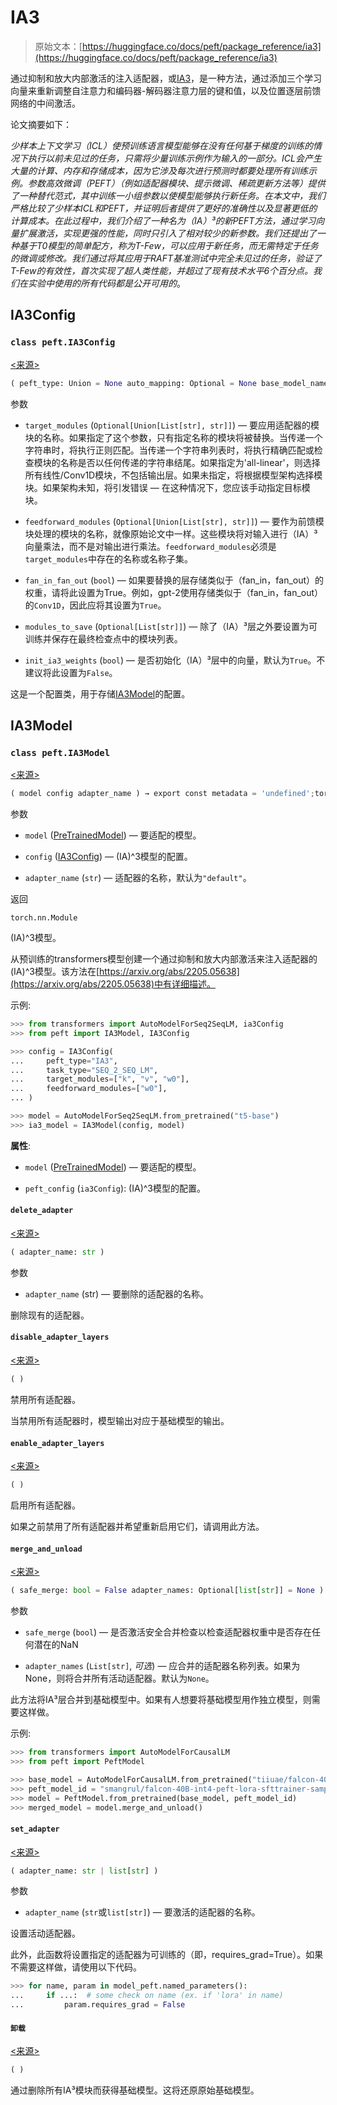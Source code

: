 # IA3

> 原始文本：[https://huggingface.co/docs/peft/package_reference/ia3](https://huggingface.co/docs/peft/package_reference/ia3)

通过抑制和放大内部激活的注入适配器，或[IA3](https://hf.co/papers/2205.05638)，是一种方法，通过添加三个学习向量来重新调整自注意力和编码器-解码器注意力层的键和值，以及位置逐层前馈网络的中间激活。

论文摘要如下：

*少样本上下文学习（ICL）使预训练语言模型能够在没有任何基于梯度的训练的情况下执行以前未见过的任务，只需将少量训练示例作为输入的一部分。ICL会产生大量的计算、内存和存储成本，因为它涉及每次进行预测时都要处理所有训练示例。参数高效微调（PEFT）（例如适配器模块、提示微调、稀疏更新方法等）提供了一种替代范式，其中训练一小组参数以使模型能够执行新任务。在本文中，我们严格比较了少样本ICL和PEFT，并证明后者提供了更好的准确性以及显著更低的计算成本。在此过程中，我们介绍了一种名为（IA）³的新PEFT方法，通过学习向量扩展激活，实现更强的性能，同时只引入了相对较少的新参数。我们还提出了一种基于T0模型的简单配方，称为T-Few，可以应用于新任务，而无需特定于任务的微调或修改。我们通过将其应用于RAFT基准测试中完全未见过的任务，验证了T-Few的有效性，首次实现了超人类性能，并超过了现有技术水平6个百分点。我们在实验中使用的所有代码都是公开可用的*。

## IA3Config

### `class peft.IA3Config`

[<来源>](https://github.com/huggingface/peft/blob/v0.8.2/src/peft/tuners/ia3/config.py#L22)

```py
( peft_type: Union = None auto_mapping: Optional = None base_model_name_or_path: Optional = None revision: Optional = None task_type: Union = None inference_mode: bool = False target_modules: Union = None feedforward_modules: Union = None fan_in_fan_out: bool = False modules_to_save: Optional = None init_ia3_weights: bool = True )
```

参数

+   `target_modules` (`Optional[Union[List[str], str]]`) — 要应用适配器的模块的名称。如果指定了这个参数，只有指定名称的模块将被替换。当传递一个字符串时，将执行正则匹配。当传递一个字符串列表时，将执行精确匹配或检查模块的名称是否以任何传递的字符串结尾。如果指定为'all-linear'，则选择所有线性/Conv1D模块，不包括输出层。如果未指定，将根据模型架构选择模块。如果架构未知，将引发错误 — 在这种情况下，您应该手动指定目标模块。

+   `feedforward_modules` (`Optional[Union[List[str], str]]`) — 要作为前馈模块处理的模块的名称，就像原始论文中一样。这些模块将对输入进行（IA）³向量乘法，而不是对输出进行乘法。`feedforward_modules`必须是`target_modules`中存在的名称或名称子集。

+   `fan_in_fan_out` (`bool`) — 如果要替换的层存储类似于（fan_in，fan_out）的权重，请将此设置为True。例如，gpt-2使用存储类似于（fan_in，fan_out）的`Conv1D`，因此应将其设置为`True`。

+   `modules_to_save` (`Optional[List[str]]`) — 除了（IA）³层之外要设置为可训练并保存在最终检查点中的模块列表。

+   `init_ia3_weights` (`bool`) — 是否初始化（IA）³层中的向量，默认为`True`。不建议将此设置为`False`。

这是一个配置类，用于存储[IA3Model](/docs/peft/v0.8.2/en/package_reference/ia3#peft.IA3Model)的配置。

## IA3Model

### `class peft.IA3Model`

[<来源>](https://github.com/huggingface/peft/blob/v0.8.2/src/peft/tuners/ia3/model.py#L38)

```py
( model config adapter_name ) → export const metadata = 'undefined';torch.nn.Module
```

参数

+   `model` ([PreTrainedModel](https://huggingface.co/docs/transformers/v4.37.2/en/main_classes/model#transformers.PreTrainedModel)) — 要适配的模型。

+   `config` ([IA3Config](/docs/peft/v0.8.2/en/package_reference/ia3#peft.IA3Config)) — (IA)^3模型的配置。

+   `adapter_name` (`str`) — 适配器的名称，默认为`"default"`。

返回

`torch.nn.Module`

(IA)^3模型。

从预训练的transformers模型创建一个通过抑制和放大内部激活来注入适配器的(IA)^3模型。该方法在[https://arxiv.org/abs/2205.05638](https://arxiv.org/abs/2205.05638)中有详细描述。

示例:

```py
>>> from transformers import AutoModelForSeq2SeqLM, ia3Config
>>> from peft import IA3Model, IA3Config

>>> config = IA3Config(
...     peft_type="IA3",
...     task_type="SEQ_2_SEQ_LM",
...     target_modules=["k", "v", "w0"],
...     feedforward_modules=["w0"],
... )

>>> model = AutoModelForSeq2SeqLM.from_pretrained("t5-base")
>>> ia3_model = IA3Model(config, model)
```

**属性**:

+   `model` ([PreTrainedModel](https://huggingface.co/docs/transformers/v4.37.2/en/main_classes/model#transformers.PreTrainedModel)) — 要适配的模型。

+   `peft_config` (`ia3Config`): (IA)^3模型的配置。

#### `delete_adapter`

[<来源>](https://github.com/huggingface/peft/blob/v0.8.2/src/peft/tuners/ia3/model.py#L368)

```py
( adapter_name: str )
```

参数

+   `adapter_name` (str) — 要删除的适配器的名称。

删除现有的适配器。

#### `disable_adapter_layers`

[<来源>](https://github.com/huggingface/peft/blob/v0.8.2/src/peft/tuners/ia3/model.py#L252)

```py
( )
```

禁用所有适配器。

当禁用所有适配器时，模型输出对应于基础模型的输出。

#### `enable_adapter_layers`

[<来源>](https://github.com/huggingface/peft/blob/v0.8.2/src/peft/tuners/ia3/model.py#L245)

```py
( )
```

启用所有适配器。

如果之前禁用了所有适配器并希望重新启用它们，请调用此方法。

#### `merge_and_unload`

[<来源>](https://github.com/huggingface/peft/blob/v0.8.2/src/peft/tuners/ia3/model.py#L334)

```py
( safe_merge: bool = False adapter_names: Optional[list[str]] = None )
```

参数

+   `safe_merge` (`bool`) — 是否激活安全合并检查以检查适配器权重中是否存在任何潜在的NaN

+   `adapter_names` (`List[str]`, *可选*) — 应合并的适配器名称列表。如果为None，则将合并所有活动适配器。默认为`None`。

此方法将IA³层合并到基础模型中。如果有人想要将基础模型用作独立模型，则需要这样做。

示例:

```py
>>> from transformers import AutoModelForCausalLM
>>> from peft import PeftModel

>>> base_model = AutoModelForCausalLM.from_pretrained("tiiuae/falcon-40b")
>>> peft_model_id = "smangrul/falcon-40B-int4-peft-lora-sfttrainer-sample"
>>> model = PeftModel.from_pretrained(base_model, peft_model_id)
>>> merged_model = model.merge_and_unload()
```

#### `set_adapter`

[<来源>](https://github.com/huggingface/peft/blob/v0.8.2/src/peft/tuners/ia3/model.py#L259)

```py
( adapter_name: str | list[str] )
```

参数

+   `adapter_name` (`str`或`list[str]`) — 要激活的适配器的名称。

设置活动适配器。

此外，此函数将设置指定的适配器为可训练的（即，requires_grad=True）。如果不需要这样做，请使用以下代码。

```py
>>> for name, param in model_peft.named_parameters():
...     if ...:  # some check on name (ex. if 'lora' in name)
...         param.requires_grad = False
```

#### `卸载`

[<来源>](https://github.com/huggingface/peft/blob/v0.8.2/src/peft/tuners/ia3/model.py#L361)

```py
( )
```

通过删除所有IA³模块而获得基础模型。这将还原原始基础模型。
